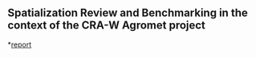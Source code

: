 ## Spatialization Review and Benchmarking in the context of the CRA-W Agromet project

*[report](./reporting/Weather_data_Spatialisation_Review.html)
